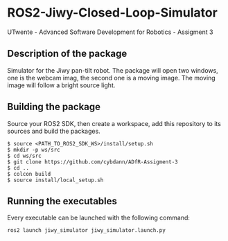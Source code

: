 # ROS2-Jiwy-Closed-Loop-Simulator
UTwente - Advanced Software Development for Robotics - Assigment 3

## Description of the package
Simulator for the Jiwy pan-tilt robot. The package will open two windows, one is the webcam imag, the second one is a moving image. The moving image will follow a bright source light.

## Building the package
Source your ROS2 SDK, then create a workspace, add this repository to its sources and build the packages.

```
$ source <PATH_TO_ROS2_SDK_WS>/install/setup.sh
$ mkdir -p ws/src
$ cd ws/src
$ git clone https://github.com/cybdann/ADfR-Assigment-3
$ cd ..
$ colcon build
$ source install/local_setup.sh
```
## Running the executables
Every executable can be launched with the following command:
```
ros2 launch jiwy_simulator jiwy_simulator.launch.py
```
